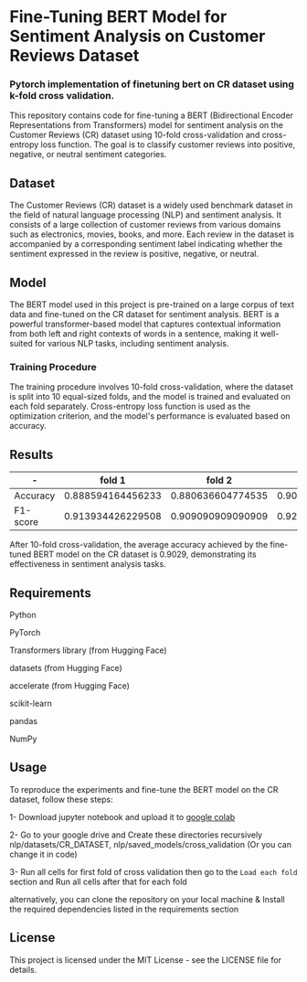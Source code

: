 # Fine-Tuning BERT Model for Sentiment Analysis on Customer Reviews Dataset
### Pytorch implementation of finetuning bert on  CR dataset using k-fold cross validation.



This repository contains code for fine-tuning a BERT (Bidirectional Encoder Representations from Transformers) model for sentiment analysis on the Customer Reviews (CR) dataset using 10-fold cross-validation and cross-entropy loss function. The goal is to classify customer reviews into positive, negative, or neutral sentiment categories.

## Dataset
The Customer Reviews (CR) dataset is a widely used benchmark dataset in the field of natural language processing (NLP) and sentiment analysis. It consists of a large collection of customer reviews from various domains such as electronics, movies, books, and more. Each review in the dataset is accompanied by a corresponding sentiment label indicating whether the sentiment expressed in the review is positive, negative, or neutral.

## Model
The BERT model used in this project is pre-trained on a large corpus of text data and fine-tuned on the CR dataset for sentiment analysis. BERT is a powerful transformer-based model that captures contextual information from both left and right contexts of words in a sentence, making it well-suited for various NLP tasks, including sentiment analysis.

### Training Procedure
The training procedure involves 10-fold cross-validation, where the dataset is split into 10 equal-sized folds, and the model is trained and evaluated on each fold separately. Cross-entropy loss function is used as the optimization criterion, and the model's performance is evaluated based on accuracy.

## Results

|  - | fold 1 | fold 2 | fold 3 | fold 4 | fold 5 | fold 6 | fold 7 | fold 8 | fold 9 | fold 10 |
|----------------------|-----------------|-----------------|-----------------|-----------------|-----------------|-----------------|-----------------|-----------------|-----------------|-----------------|
| Accuracy | 0.888594164456233 | 0.880636604774535 | 0.909090909090909 | 0.885941644562334 | 0.907161803713527 | 0.893899204244031 | 0.913419913419913 | 0.917771883289124| 0.891246684350132| 0.941644562334217 |
| F1-score | 0.913934426229508 | 0.909090909090909 | 0.925438596491228 | 0.914512922465208 | 0.927234927234927 | 0.913419913419913 | 0.947976878612716 | 0.933333333333333| 0.914760914760914| 0.955465587044534 | 




After 10-fold cross-validation, the average accuracy achieved by the fine-tuned BERT model on the CR dataset is 0.9029, demonstrating its effectiveness in sentiment analysis tasks.

## Requirements
Python 

PyTorch

Transformers library (from Hugging Face)

datasets (from Hugging Face)

accelerate (from Hugging Face)

scikit-learn

pandas

NumPy

## Usage
To reproduce the experiments and fine-tune the BERT model on the CR dataset, follow these steps:

1- Download jupyter notebook and upload it to [google colab](https://colab.research.google.com)

2- Go to your google drive and Create these directories recursively nlp/datasets/CR_DATASET, nlp/saved_models/cross_validation (Or you can change it in code)

3- Run all cells for first fold of cross validation then go to the ```Load each fold``` section and Run all cells after that for each fold

alternatively, you can clone the repository on your local machine & Install the required dependencies listed in the requirements section 




## License
This project is licensed under the MIT License - see the LICENSE file for details.
